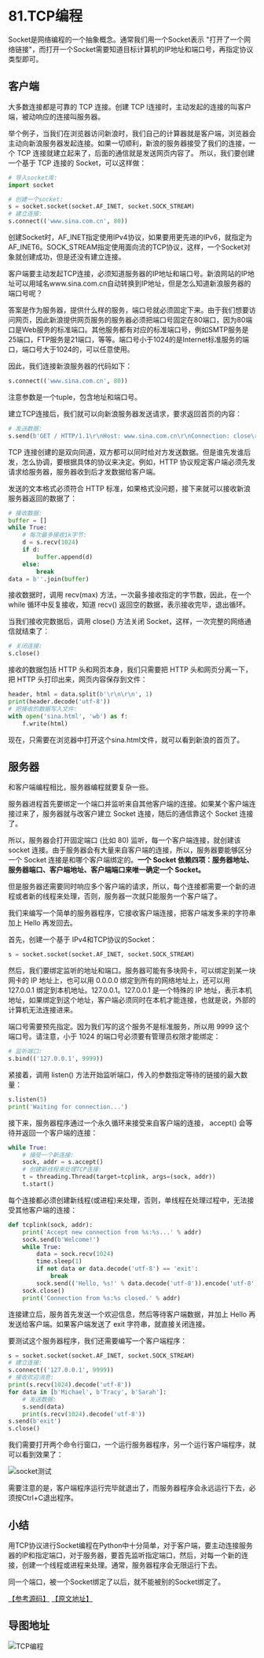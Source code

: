 # 81.TCP编程

Socket是网络编程的一个抽象概念。通常我们用一个Socket表示 "打开了一个网络链接"，而打开一个Socket需要知道目标计算机的IP地址和端口号，再指定协议类型即可。

## 客户端

大多数连接都是可靠的 TCP 连接。创建 TCP l连接时，主动发起的连接的叫客户端，被动响应的连接叫服务器。

举个例子，当我们在浏览器访问新浪时，我们自己的计算器就是客户端，浏览器会主动向新浪服务器发起连接。如果一切顺利，新浪的服务器接受了我们的连接，一个 TCP 连接就建立起来了，后面的通信就是发送网页内容了。
所以，我们要创建一个基于 TCP 连接的 Socket，可以这样做：

````python
# 导入socket库:
import socket

# 创建一个socket:
s = socket.socket(socket.AF_INET, socket.SOCK_STREAM)
# 建立连接:
s.connect(('www.sina.com.cn', 80))
````
创建Socket时，AF_INET指定使用IPv4协议，如果要用更先进的IPv6，就指定为AF_INET6。SOCK_STREAM指定使用面向流的TCP协议，这样，一个Socket对象就创建成功，但是还没有建立连接。

客户端要主动发起TCP连接，必须知道服务器的IP地址和端口号。新浪网站的IP地址可以用域名www.sina.com.cn自动转换到IP地址，但是怎么知道新浪服务器的端口号呢？

答案是作为服务器，提供什么样的服务，端口号就必须固定下来。由于我们想要访问网页，因此新浪提供网页服务的服务器必须把端口号固定在80端口，因为80端口是Web服务的标准端口。其他服务都有对应的标准端口号，例如SMTP服务是25端口，FTP服务是21端口，等等。端口号小于1024的是Internet标准服务的端口，端口号大于1024的，可以任意使用。

因此，我们连接新浪服务器的代码如下：

````python
s.connect(('www.sina.com.cn', 80))
````

注意参数是一个tuple，包含地址和端口号。

建立TCP连接后，我们就可以向新浪服务器发送请求，要求返回首页的内容：

````python
# 发送数据:
s.send(b'GET / HTTP/1.1\r\nHost: www.sina.com.cn\r\nConnection: close\r\n\r\n')
````

TCP 连接创建的是双向同道，双方都可以同时给对方发送数据。但是谁先发谁后发，怎么协调，要根据具体的协议来决定。例如，HTTP 协议规定客户端必须先发请求给服务器，服务器收到后才发数据给客户端。

发送的文本格式必须符合 HTTP 标准，如果格式没问题，接下来就可以接收新浪服务器返回的数据了：
````python
# 接收数据:
buffer = []
while True:
    # 每次最多接收1k字节:
    d = s.recv(1024)
    if d:
        buffer.append(d)
    else:
        break
data = b''.join(buffer)
````

接收数据时，调用 recv(max) 方法，一次最多接收指定的字节数，因此，在一个 while 循环中反复接收，知道 recv() 返回空的数据，表示接收完毕，退出循环。

当我们接收完数据后，调用 close() 方法关闭 Socket，这样，一次完整的网络通信就结束了：

````python
# 关闭连接:
s.close()
````

接收的数据包括 HTTP 头和网页本身，我们只需要把 HTTP 头和网页分离一下，把 HTTP 头打印出来，网页内容保存到文件：
````python
header, html = data.split(b'\r\n\r\n', 1)
print(header.decode('utf-8'))
# 把接收的数据写入文件:
with open('sina.html', 'wb') as f:
    f.write(html)
````

现在，只需要在浏览器中打开这个sina.html文件，就可以看到新浪的首页了。

## 服务器
和客户端编程相比，服务器编程就要复杂一些。

服务器进程首先要绑定一个端口并监听来自其他客户端的连接。如果某个客户端连接过来了，服务器就与改客户建立 Socket 连接，随后的通信靠这个 Socket 连接了。

所以，服务器会打开固定端口 (比如 80) 监听，每一个客户端连接，就创建该 socket 连接。由于服务器会有大量来自客户端的连接，所以，服务器要能够区分一个 Socket 连接是和哪个客户端绑定的。**一个 Socket 依赖四项：服务器地址、服务器端口、客户端地址、客户端端口来唯一确定一个 Socket。**

但是服务器还需要同时响应多个客户端的请求，所以，每个连接都需要一个新的进程或者新的线程来处理，否则，服务器一次就只能服务一个客户端了。

我们来编写一个简单的服务器程序，它接收客户端连接，把客户端发多来的字符串加上 Hello 再发回去。

首先，创建一个基于 IPv4和TCP协议的Socket：
````python
s = socket.socket(socket.AF_INET, socket.SOCK_STREAM)
````

然后，我们要绑定监听的地址和端口。服务器可能有多块网卡，可以绑定到某一块网卡的 IP 地址上，也可以用 0.0.0.0 绑定到所有的网络地址上，还可以用 127.0.0.1 绑定到本机地址。127.0.0.1。127.0.0.1 是一个特殊的 IP 地址，表示本机地址，如果绑定到这个地址，客户端必须同时在本机才能连接，也就是说，外部的计算机无法连接进来。

端口号需要预先指定。因为我们写的这个服务不是标准服务，所以用 9999 这个端口号。请注意，小于 1024 的端口号必须要有管理员权限才能绑定：
````python
# 监听端口:
s.bind(('127.0.0.1', 9999))
````

紧接着，调用 listen() 方法开始监听端口，传入的参数指定等待的链接的最大数量：
````python
s.listen(5)
print('Waiting for connection...')
````

接下来，服务器程序通过一个永久循环来接受来自客户端的连接， accept() 会等待并返回一个客户端的连接：
````python
while True:
    # 接受一个新连接:
    sock, addr = s.accept()
    # 创建新线程来处理TCP连接:
    t = threading.Thread(target=tcplink, args=(sock, addr))
    t.start()
````

每个连接都必须创建新线程(或进程)来处理，否则，单线程在处理过程中，无法接受其他客户端的连接：
````python
def tcplink(sock, addr):
    print('Accept new connection from %s:%s...' % addr)
    sock.send(b'Welcome!')
    while True:
        data = sock.recv(1024)
        time.sleep(1)
        if not data or data.decode('utf-8') == 'exit':
            break
        sock.send(('Hello, %s!' % data.decode('utf-8')).encode('utf-8'))
    sock.close()
    print('Connection from %s:%s closed.' % addr)
````

连接建立后，服务首先发送一个欢迎信息，然后等待客户端数据，并加上 Hello 再发送给客户端。如果客户端发送了 exit 字符串，就直接关闭连接。

要测试这个服务器程序，我们还需要编写一个客户端程序：

````python
s = socket.socket(socket.AF_INET, socket.SOCK_STREAM)
# 建立连接:
s.connect(('127.0.0.1', 9999))
# 接收欢迎消息:
print(s.recv(1024).decode('utf-8'))
for data in [b'Michael', b'Tracy', b'Sarah']:
    # 发送数据:
    s.send(data)
    print(s.recv(1024).decode('utf-8'))
s.send(b'exit')
s.close()
````

我们需要打开两个命令行窗口，一个运行服务器程序，另一个运行客户端程序，就可以看到效果了：

![socket测试](../images/socket测试.png)

需要注意的是，客户端程序运行完毕就退出了，而服务器程序会永远运行下去，必须按Ctrl+C退出程序。

## 小结
用TCP协议进行Socket编程在Python中十分简单，对于客户端，要主动连接服务器的IP和指定端口，对于服务器，要首先监听指定端口，然后，对每一个新的连接，创建一个线程或进程来处理。通常，服务器程序会无限运行下去。

同一个端口，被一个Socket绑定了以后，就不能被别的Socket绑定了。

[【参考源码】](https://github.com/michaelliao/learn-python3/tree/master/samples/socket) [【原文地址】](https://www.liaoxuefeng.com/wiki/0014316089557264a6b348958f449949df42a6d3a2e542c000/001432004374523e495f640612f4b08975398796939ec3c000#0)

## 导图地址
![TCP编程](../images/TCP编程.png)
